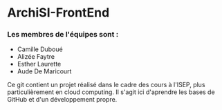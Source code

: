 # ArchiSI-FrontEnd

### Les membres de l'équipes sont :
* Camille Duboué
* Alizée Faytre
* Esther Laurette
* Aude De Maricourt

Ce git contient un projet réalisé dans le cadre des cours à l'ISEP, plus particulièrement en cloud computing. Il s'agit ici d'aprendre les bases de GitHub et d'un développement propre. 
